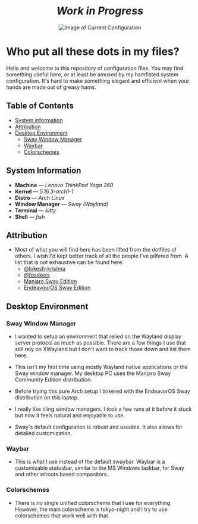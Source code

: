 <div align="center">

# *Work in Progress*

![Image of Current Configuration](https://raw.githubuse.lapdots/misc/images/dumpster-fire.png)

</div>

# Who put all these dots in my files?

Hello and welcome to this repository of configuration files. You may find
something useful here, or at least be amused by my hamfisted system
configuration. It's hard to make something elegant and efficient when your hands
are made out of greasy hams.

## Table of Contents
- [System information](#system-information)
- [Attribution](#attribution)
- [Desktop Environment](#desktop-environment)
    - [Sway Window Manager](#sway-window-manager)
    - [Waybar](#waybar)
    - [Colorschemes](#colorschemes)

## System Information

-   **Machine** — *Lenovo ThinkPad Yoga 260*
-   **Kernel** — *5.16.3-arch1-1*
-   **Distro** — *Arch Linux*
-   **Window Manager** — *Sway (Wayland)*
-   **Terminal** — *kitty*
-   **Shell** — *fish*


## Attribution

-   Most of what you will find here has been lifted from the dotfiles of others.
    I wish I'd kept better track of all the people I've pilfered from. A list
    that is not exhaustive can be found here:
    -   [@lokesh-krishna](https://github.com/lokesh-krishna/dotfiles)
    -   [@fosskers](https://github.com/fosskers/dotfiles)
    -   [Manjaro Sway Edition](https://github.com/Manjaro-Sway/manjaro-sway)
    -   [EndeavourOS Sway Edition](https://github.com/EndeavourOS-Community-Editions/sway)


## Desktop Environment

### Sway Window Manager
-   I wanted to setup an environment that relied on the Wayland display server
    protocol as much as possible. There are a few things I use that still rely
    on XWayland but I don't want to track those down and list them here.
    
-   This isn't my first time using mostly Wayland native applications or the
    Sway window manager. My desktop PC uses the Manjaro Sway Community Edition
    distribution.
    
-   Before trying this pure Arch setup I tinkered with the EndeavorOS Sway
    distribution on this laptop.
    
-   I really like tiling window managers. I took a few runs at it before it
    stuck but now it feels natural and enjoyable to use.
    
-   Sway's default configuration is robust and useable. It also allows for
    detailed customization.

### Waybar
- This is what I use instead of the default swaybar. Waybar is a customizable
  statusbar, similar to the MS Windows taskbar, for Sway and other wlroots based
  compositors.

### Colorschemes
- There is no single unified colorscheme that I use for everything. However, the
  main colorscheme is tokyo-night and I try to use colorschemes that work well
  with that.
